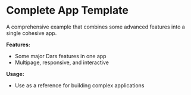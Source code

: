 # Complete App Template

A comprehensive example that combines some advanced features into a single cohesive app.

**Features:**
- Some major Dars features in one app
- Multipage, responsive, and interactive

**Usage:**
- Use as a reference for building complex applications
